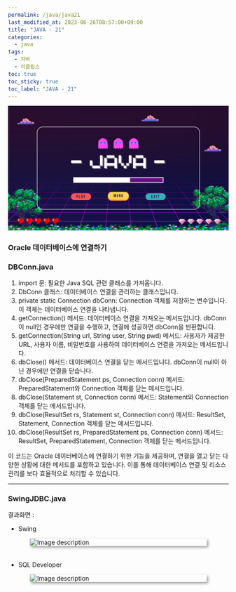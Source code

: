 ```yaml
---
permalink: /java/java21
last_modified_at: 2023-06-26T08:57:00+09:00
title: "JAVA - 21"
categories:
  - java
tags:
  - 자바
  - 이클립스
toc: true
toc_sticky: true
toc_label: "JAVA - 21"
---
```


<!-- <div style=" display : flex; justify-content: center;">
	<img src="{{site.baseurl}}/images/java/21.png" alt="Image description" style="width: 80%; height: 40%; margin-bottom: 20px; box-shadow: 3px 3px 6px rgba(0,0,0,0.4);">
</div> -->

![img](/images/java/java.jpg)

### Oracle 데이터베이스에 연결하기

### DBConn.java

<script src="https://gist.github.com/junyihong/612439fbd9a4f8c1b1af3f07989acc91.js"></script>

1. import 문: 필요한 Java SQL 관련 클래스를 가져옵니다.
2. DbConn 클래스: 데이터베이스 연결을 관리하는 클래스입니다.
3. private static Connection dbConn: Connection 객체를 저장하는 변수입니다. 이 객체는 데이터베이스 연결을 나타냅니다.
4. getConnection() 메서드: 데이터베이스 연결을 가져오는 메서드입니다. dbConn이 null인 경우에만 연결을 수행하고, 연결에 성공하면 dbConn을 반환합니다.
5. getConnection(String url, String user, String pwd) 메서드: 사용자가 제공한 URL, 사용자 이름, 비밀번호를 사용하여 데이터베이스 연결을 가져오는 메서드입니다.
6. dbClose() 메서드: 데이터베이스 연결을 닫는 메서드입니다. dbConn이 null이 아닌 경우에만 연결을 닫습니다.
7. dbClose(PreparedStatement ps, Connection conn) 메서드: PreparedStatement와 Connection 객체를 닫는 메서드입니다.
8. dbClose(Statement st, Connection conn) 메서드: Statement와 Connection 객체를 닫는 메서드입니다.
9. dbClose(ResultSet rs, Statement st, Connection conn) 메서드: ResultSet, Statement, Connection 객체를 닫는 메서드입니다.
10. dbClose(ResultSet rs, PreparedStatement ps, Connection conn) 메서드: ResultSet, PreparedStatement, Connection 객체를 닫는 메서드입니다.

이 코드는 Oracle 데이터베이스에 연결하기 위한 기능을 제공하며, 연결을 열고 닫는 다양한 상황에 대한 메서드를 포함하고 있습니다. 이를 통해 데이터베이스 연결 및 리소스 관리를 보다 효율적으로 처리할 수 있습니다.

---

### SwingJDBC.java

<script src="https://gist.github.com/junyihong/5a3420ca07e9a933828a157401e6bf40.js"></script>

결과화면 :

- Swing

<div style=" display : flex; justify-content: center;">
	<img src="{{site.baseurl}}/images/java/25.png" alt="Image description" style="width: 80%; height: 80%; margin-bottom: 20px; box-shadow: 3px 3px 6px rgba(0,0,0,0.4);">
</div>

- SQL Developer

<div style=" display : flex; justify-content: center;">
	<img src="{{site.baseurl}}/images/java/26.png" alt="Image description" style="width: 80%; height: 40%; margin-bottom: 20px; box-shadow: 3px 3px 6px rgba(0,0,0,0.4);">
</div>
